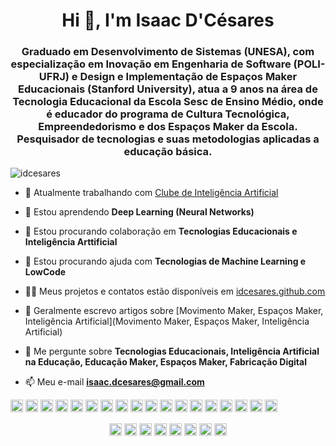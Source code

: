 <h1 align="center">Hi 👋, I'm Isaac D'Césares</h1>
<h3 align="center">Graduado em Desenvolvimento de Sistemas (UNESA), com especialização em Inovação em Engenharia de Software (POLI-UFRJ) e Design e Implementação de Espaços Maker Educacionais (Stanford University), atua a 9 anos na área de Tecnologia Educacional da Escola Sesc de Ensino Médio, onde é educador do programa de Cultura Tecnológica, Empreendedorismo e dos Espaços Maker da Escola. Pesquisador de tecnologias e suas metodologias aplicadas a educação básica.</h3>

<p align="left"> <img src="https://komarev.com/ghpvc/?username=idcesares" alt="idcesares" /> </p>

- 🔭 Atualmente trabalhando com [Clube de Inteligência Artificial](https://github.com/idcesares/Clube-de-IA-ESEM)

- 🌱 Estou aprendendo **Deep Learning (Neural Networks)**

- 👯 Estou procurando colaboração em **Tecnologias Educacionais e Inteligência Arttificial**

- 🤔 Estou procurando ajuda com **Tecnologias de Machine Learning e LowCode**

- 👨‍💻 Meus projetos e contatos estão disponíveis em [idcesares.github.com](idcesares.github.com)

- 📝 Geralmente escrevo artigos sobre [Movimento Maker, Espaços Maker, Inteligência Artificial](Movimento Maker, Espaços Maker, Inteligência Artificial)

- 💬 Me pergunte sobre **Tecnologias Educacionais, Inteligência Artificial na Educação, Educação Maker, Espaços Maker, Fabricação Digital**

- 📫 Meu e-mail **isaac.dcesares@gmail.com**

<p align="left"><img src="https://devicons.github.io/devicon/devicon.git/icons/vuejs/vuejs-original-wordmark.svg" alt="vuejs" width="20" height="20"/> <img src="https://devicons.github.io/devicon/devicon.git/icons/react/react-original-wordmark.svg" alt="react" width="20" height="20"/> <img src="https://devicons.github.io/devicon/devicon.git/icons/bootstrap/bootstrap-plain.svg" alt="bootstrap" width="20" height="20"/> <img src="https://devicons.github.io/devicon/devicon.git/icons/css3/css3-original-wordmark.svg" alt="css3" width="20" height="20"/> <img src="https://devicons.github.io/devicon/devicon.git/icons/django/django-original.svg" alt="django" width="20" height="20"/> <img src="https://devicons.github.io/devicon/devicon.git/icons/docker/docker-original-wordmark.svg" alt="docker" width="20" height="20"/> <img src="https://devicons.github.io/devicon/devicon.git/icons/html5/html5-original-wordmark.svg" alt="html5" width="20" height="20"/> <img src="https://devicons.github.io/devicon/devicon.git/icons/javascript/javascript-original.svg" alt="javascript" width="20" height="20"/> <img src="https://devicons.github.io/devicon/devicon.git/icons/typescript/typescript-original.svg" alt="typescript" width="20" height="20"/> <img src="https://devicons.github.io/devicon/devicon.git/icons/mongodb/mongodb-original-wordmark.svg" alt="mongodb" width="20" height="20"/> <img src="https://devicons.github.io/devicon/devicon.git/icons/mysql/mysql-original-wordmark.svg" alt="mysql" width="20" height="20"/> <img src="https://devicons.github.io/devicon/devicon.git/icons/php/php-original.svg" alt="php" width="20" height="20"/> <img src="https://devicons.github.io/devicon/devicon.git/icons/postgresql/postgresql-original-wordmark.svg" alt="postgresql" width="20" height="20"/> <img src="https://devicons.github.io/devicon/devicon.git/icons/nodejs/nodejs-original-wordmark.svg" alt="nodejs" width="20" height="20"/> <img src="https://devicons.github.io/devicon/devicon.git/icons/python/python-original-wordmark.svg" alt="python" width="20" height="20"/> <img src="https://devicons.github.io/devicon/devicon.git/icons/nginx/nginx-original.svg" alt="nginx" width="20" height="20"/> <img src="https://devicons.github.io/devicon/devicon.git/icons/linux/linux-original.svg" alt="linux" width="20" height="20"/> <img src="https://devicons.github.io/devicon/devicon.git/icons/express/express-original-wordmark.svg" alt="express" width="20" height="20"/></p><p align="center">
<a href="https://codepen.io/idcesares" target="blank"><img align="center" src="https://cdn.jsdelivr.net/npm/simple-icons@3.0.1/icons/codepen.svg" alt="idcesares" height="20" width="20" /></a>
<a href="https://dev.to/idcesares" target="blank"><img align="center" src="https://cdn.jsdelivr.net/npm/simple-icons@3.0.1/icons/dev-dot-to.svg" alt="idcesares" height="20" width="20" /></a>
<a href="https://twitter.com/idcesares" target="blank"><img align="center" src="https://cdn.jsdelivr.net/npm/simple-icons@3.0.1/icons/twitter.svg" alt="idcesares" height="20" width="20" /></a>
<a href="https://linkedin.com/in/isaacdcesares" target="blank"><img align="center" src="https://cdn.jsdelivr.net/npm/simple-icons@3.0.1/icons/linkedin.svg" alt="isaacdcesares" height="20" width="20" /></a>
<a href="https://kaggle.com/idcesares" target="blank"><img align="center" src="https://cdn.jsdelivr.net/npm/simple-icons@3.0.1/icons/kaggle.svg" alt="idcesares" height="20" width="20" /></a>
<a href="https://fb.com/isaac.dcesares" target="blank"><img align="center" src="https://cdn.jsdelivr.net/npm/simple-icons@3.0.1/icons/facebook.svg" alt="isaac.dcesares" height="20" width="20" /></a>
<a href="https://instagram.com/isaac_dcesares" target="blank"><img align="center" src="https://cdn.jsdelivr.net/npm/simple-icons@3.0.1/icons/instagram.svg" alt="isaac_dcesares" height="20" width="20" /></a>
<a href="https://medium.com/@idcesares" target="blank"><img align="center" src="https://cdn.jsdelivr.net/npm/simple-icons@3.0.1/icons/medium.svg" alt="@idcesares" height="20" width="20" /></a>
